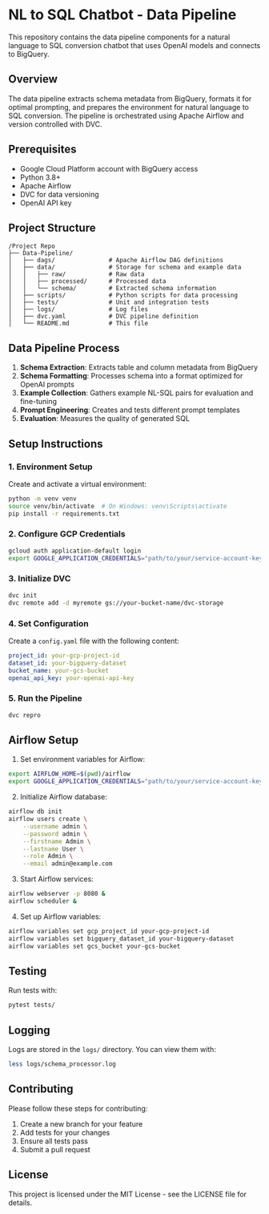 # NL to SQL Chatbot - Data Pipeline

This repository contains the data pipeline components for a natural language to SQL conversion chatbot that uses OpenAI models and connects to BigQuery.

## Overview

The data pipeline extracts schema metadata from BigQuery, formats it for optimal prompting, and prepares the environment for natural language to SQL conversion. The pipeline is orchestrated using Apache Airflow and version controlled with DVC.

## Prerequisites

- Google Cloud Platform account with BigQuery access
- Python 3.8+
- Apache Airflow
- DVC for data versioning
- OpenAI API key

## Project Structure

```
/Project Repo
├── Data-Pipeline/
│   ├── dags/               # Apache Airflow DAG definitions
│   ├── data/               # Storage for schema and example data
│   │   ├── raw/            # Raw data
│   │   ├── processed/      # Processed data
│   │   └── schema/         # Extracted schema information
│   ├── scripts/            # Python scripts for data processing
│   ├── tests/              # Unit and integration tests
│   ├── logs/               # Log files
│   ├── dvc.yaml            # DVC pipeline definition
│   └── README.md           # This file
```

## Data Pipeline Process

1. **Schema Extraction**: Extracts table and column metadata from BigQuery
2. **Schema Formatting**: Processes schema into a format optimized for OpenAI prompts
3. **Example Collection**: Gathers example NL-SQL pairs for evaluation and fine-tuning
4. **Prompt Engineering**: Creates and tests different prompt templates
5. **Evaluation**: Measures the quality of generated SQL

## Setup Instructions

### 1. Environment Setup

Create and activate a virtual environment:

```bash
python -m venv venv
source venv/bin/activate  # On Windows: venv\Scripts\activate
pip install -r requirements.txt
```

### 2. Configure GCP Credentials

```bash
gcloud auth application-default login
export GOOGLE_APPLICATION_CREDENTIALS="path/to/your/service-account-key.json"
```

### 3. Initialize DVC

```bash
dvc init
dvc remote add -d myremote gs://your-bucket-name/dvc-storage
```

### 4. Set Configuration

Create a `config.yaml` file with the following content:

```yaml
project_id: your-gcp-project-id
dataset_id: your-bigquery-dataset
bucket_name: your-gcs-bucket
openai_api_key: your-openai-api-key
```

### 5. Run the Pipeline

```bash
dvc repro
```

## Airflow Setup

1. Set environment variables for Airflow:

```bash
export AIRFLOW_HOME=$(pwd)/airflow
export GOOGLE_APPLICATION_CREDENTIALS="path/to/your/service-account-key.json"
```

2. Initialize Airflow database:

```bash
airflow db init
airflow users create \
    --username admin \
    --password admin \
    --firstname Admin \
    --lastname User \
    --role Admin \
    --email admin@example.com
```

3. Start Airflow services:

```bash
airflow webserver -p 8080 &
airflow scheduler &
```

4. Set up Airflow variables:

```bash
airflow variables set gcp_project_id your-gcp-project-id
airflow variables set bigquery_dataset_id your-bigquery-dataset
airflow variables set gcs_bucket your-gcs-bucket
```

## Testing

Run tests with:

```bash
pytest tests/
```

## Logging

Logs are stored in the `logs/` directory. You can view them with:

```bash
less logs/schema_processor.log
```

## Contributing

Please follow these steps for contributing:
1. Create a new branch for your feature
2. Add tests for your changes
3. Ensure all tests pass
4. Submit a pull request

## License

This project is licensed under the MIT License - see the LICENSE file for details.